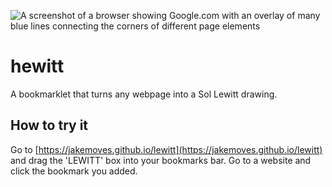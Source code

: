 ![A screenshot of a browser showing Google.com with an overlay of many blue lines connecting the corners of different page elements](https://github.com/jakemoves/lewitt/blob/3ebfed6a13bbccfdb68b2dd134f96f13de5d65df/screenshot.png)

# hewitt
A bookmarklet that turns any webpage into a Sol Lewitt drawing.

## How to try it
Go to [https://jakemoves.github.io/lewitt](https://jakemoves.github.io/lewitt) and drag the 'LEWITT' box into your bookmarks bar. Go to a website and click the bookmark you added.
